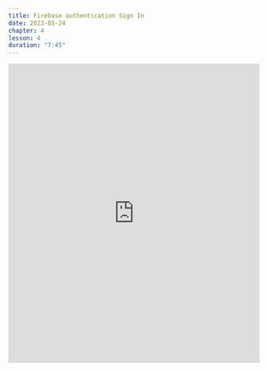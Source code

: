 ```yaml
---
title: Firebase authentication Sign In
date: 2023-05-24
chapter: 4
lesson: 4
duration: "7:45"
---
```

<iframe width="100%" height="600" src="https://www.youtube.com/embed/sgUz76P0xf4" title="Firebase authentication Sign In" frameborder="0" allow="accelerometer; autoplay; clipboard-write; encrypted-media; gyroscope; picture-in-picture" allowfullscreen></iframe>

